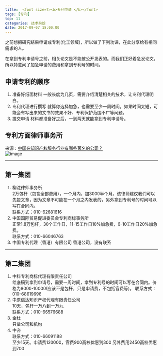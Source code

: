 ```yaml
---
title:  <font size=7><b>专利申请 </b></font>
tags: [专利]   
top: 11
categories: 技术杂烩 
date: 2017-09-07 18:00:00
---
```


之前想把研究结果申请成专利(化工领域)，所以做了下列功课，在此分享给有相同需求的人。
<!-- more -->
在拿到专利申请号之前，相关论文是不能被公开发表的。而我们正好着急发论文，所以特意问了加急申请的费用和拿到专利号的时间。

## 申请专利的顺序
1. 准备好纸面材料
一般长度为几页，需要介绍清楚相关的技术，让专利代理明白。
2. 专利代理进行撰写
就算你选择加急，也需要至少一周时间。如果时间太短，可能会有写出来的文书的效果不好、专利保护范围不广等问题。
3. 提交申请
材料都准备好之后，一到两天就能拿到专利申请号。

## 专利方面律师事务所
来源：[中国在知识产权服务行业有哪些著名的公司？](https://www.zhihu.com/question/24316847)   
![image](https://res.cloudinary.com/do7yb5qw4/image/upload/v1504681882/杂/屏幕快照_2017-09-06_下午3.01.30.png)  
***   
## 第一集团
1. 柳沈律师事务所   
2万包杆（包含全部费用），一个月内，加3000半个月。该律师建议我们可以先投文章，因为文章不可能在一个月之内发表的，另外拿到专利号的时间可以写在合同内。          
联系方式：010-62681616   
2. 中国国际贸易促进委员会专利商标事务所   
正常1.8万包杆，30个工作日，11-15工作日10%加急费，6-10工作日20%加急费。   
联系方式：010-66046763   
3. 中国专利代理（香港）有限公司 
香港公司，没有联系
***   
## 第二集团   
1. 中科专利商标代理有限责任公司   
给底稿到拿到申请号，需要一周时间，拿到专利号的时间可以写在合同内。价格为8000-10000(应该不是包杆，只是申请费，不包括官费等)。
联系方式：010-68619696   
2. 中原信达知识产权代理有限责任公司   
10天，包杆一万八到一万九   
联系方式：010-66576688   
3. 金杜   
只做公司和机构   
4. 中咨   
联系方式：010-66091188    
至少15天。申请费120000，官费900高校优惠到300 另外费用2450高校优惠到700





